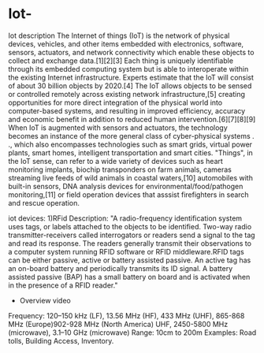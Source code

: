 # Iot-
Iot description
The Internet of things (IoT) is the network of physical devices, vehicles, and other items embedded with electronics, software, sensors, actuators, and network connectivity which enable these objects to collect and exchange data.[1][2][3] Each thing is uniquely identifiable through its embedded computing system but is able to interoperate within the existing Internet infrastructure. Experts estimate that the IoT will consist of about 30 billion objects by 2020.[4]
The IoT allows objects to be sensed or controlled remotely across existing network infrastructure,[5] creating opportunities for more direct integration of the physical world into computer-based systems, and resulting in improved efficiency, accuracy and economic benefit in addition to reduced human intervention.[6][7][8][9] When IoT is augmented with sensors and actuators, the technology becomes an instance of the more general class of cyber-physical systems
.
., which also encompasses technologies such as smart grids, virtual power plants, smart homes, intelligent transportation and smart cities.
"Things", in the IoT sense, can refer to a wide variety of devices such as heart monitoring implants, biochip transponders on farm animals, cameras streaming live feeds of wild animals in coastal waters,[10] automobiles with built-in sensors, DNA analysis devices for environmental/food/pathogen monitoring,[11] or field operation devices that asssist firefighters in search and rescue operation.

iot devices:
1)RFid
Description:
"A radio-frequency identification system uses tags, or labels attached to the objects to be identified. Two-way radio transmitter-receivers called interrogators or readers send a signal to the tag and read its response. The readers generally transmit their observations to a computer system running RFID software or RFID middleware.RFID tags can be either passive, active or battery assisted passive. An active tag has an on-board battery and periodically transmits its ID signal. A battery assisted passive (BAP) has a small battery on board and is activated when in the presence of a RFID reader."
- Overview video

Frequency: 120–150 kHz (LF), 13.56 MHz (HF), 433 MHz (UHF), 865-868 MHz (Europe)902-928 MHz (North America) UHF, 2450-5800 MHz (microwave), 3.1–10 GHz (microwave)
Range: 10cm to 200m
Examples: Road tolls, Building Access, Inventory.
